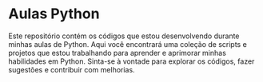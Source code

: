 # Aulas Python

Este repositório contém os códigos que estou desenvolvendo durante minhas aulas de Python. Aqui você encontrará uma coleção de scripts e projetos que estou trabalhando para aprender e aprimorar minhas habilidades em Python. Sinta-se à vontade para explorar os códigos, fazer sugestões e contribuir com melhorias.

